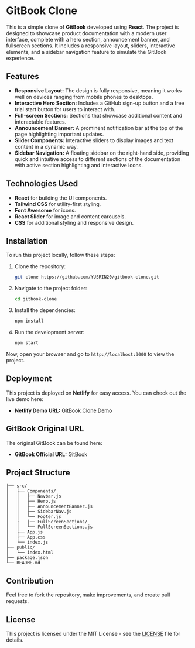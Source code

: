 
# GitBook Clone

This is a simple clone of **GitBook** developed using **React**. The project is designed to showcase product documentation with a modern user interface, complete with a hero section, announcement banner, and fullscreen sections. It includes a responsive layout, sliders, interactive elements, and a sidebar navigation feature to simulate the GitBook experience.

## Features

- **Responsive Layout:** The design is fully responsive, meaning it works well on devices ranging from mobile phones to desktops.
- **Interactive Hero Section:** Includes a GitHub sign-up button and a free trial start button for users to interact with.
- **Full-screen Sections:** Sections that showcase additional content and interactable features.
- **Announcement Banner:** A prominent notification bar at the top of the page highlighting important updates.
- **Slider Components:** Interactive sliders to display images and text content in a dynamic way.
- **Sidebar Navigation:** A floating sidebar on the right-hand side, providing quick and intuitive access to different sections of the documentation with active section highlighting and interactive icons.

## Technologies Used

- **React** for building the UI components.
- **Tailwind CSS** for utility-first styling.
- **Font Awesome** for icons.
- **React Slider** for image and content carousels.
- **CSS** for additional styling and responsive design.

## Installation

To run this project locally, follow these steps:

1. Clone the repository:
   ```bash
   git clone https://github.com/YUSRIN20/gitbook-clone.git
   ```
2. Navigate to the project folder:
   ```bash
   cd gitbook-clone
   ```
3. Install the dependencies:
   ```bash
   npm install
   ```
4. Run the development server:
   ```bash
   npm start
   ```

Now, open your browser and go to `http://localhost:3000` to view the project.

## Deployment

This project is deployed on **Netlify** for easy access. You can check out the live demo here:

- **Netlify Demo URL:** [GitBook Clone Demo](https://git-book-clone.netlify.app/)

## GitBook Original URL

The original GitBook can be found here:

- **GitBook Official URL:** [GitBook](https://www.gitbook.com)

## Project Structure

```
├── src/
│   ├── Components/
│   │   ├── Navbar.js
│   │   ├── Hero.js
│   │   ├── AnnouncementBanner.js
│   │   ├── SidebarNav.js 
│   │   └── Footer.js
│   ├   |── FullScreenSections/
│   │   └── FullScreenSections.js
│   ├── App.js
│   ├── App.css
│   └── index.js
├── public/
│   └── index.html
├── package.json
└── README.md
```

## Contribution

Feel free to fork the repository, make improvements, and create pull requests.

## License

This project is licensed under the MIT License - see the [LICENSE](LICENSE) file for details.